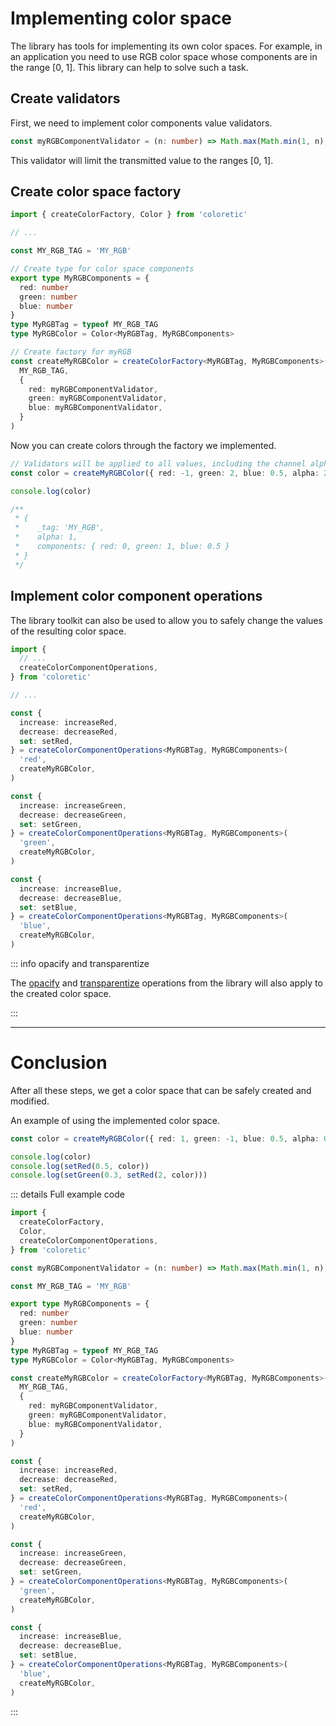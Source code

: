 # Implementing color space

The library has tools for implementing its own color spaces. For example, in an application you need to use RGB color space whose components are in the range [0, 1]. This library can help to solve such a task.

## Create validators

First, we need to implement color components value validators.

```ts
const myRGBComponentValidator = (n: number) => Math.max(Math.min(1, n), 0)
```

This validator will limit the transmitted value to the ranges [0, 1].

## Create color space factory

```ts
import { createColorFactory, Color } from 'coloretic'

// ...

const MY_RGB_TAG = 'MY_RGB'

// Create type for color space components
export type MyRGBComponents = {
  red: number
  green: number
  blue: number
}
type MyRGBTag = typeof MY_RGB_TAG
type MyRGBColor = Color<MyRGBTag, MyRGBComponents>

// Create factory for myRGB
const createMyRGBColor = createColorFactory<MyRGBTag, MyRGBComponents>(
  MY_RGB_TAG,
  {
    red: myRGBComponentValidator,
    green: myRGBComponentValidator,
    blue: myRGBComponentValidator,
  }
)
```

Now you can create colors through the factory we implemented.

```ts
// Validators will be applied to all values, including the channel alpha value.
const color = createMyRGBColor({ red: -1, green: 2, blue: 0.5, alpha: 2 })

console.log(color)

/**
 * {
 *    _tag: 'MY_RGB',
 *    alpha: 1,
 *    components: { red: 0, green: 1, blue: 0.5 }
 * }
 */
```

## Implement color component operations

The library toolkit can also be used to allow you to safely change the values of the resulting color space.

```ts
import {
  // ...
  createColorComponentOperations,
} from 'coloretic'

// ...

const {
  increase: increaseRed,
  decrease: decreaseRed,
  set: setRed,
} = createColorComponentOperations<MyRGBTag, MyRGBComponents>(
  'red',
  createMyRGBColor,
)

const {
  increase: increaseGreen,
  decrease: decreaseGreen,
  set: setGreen,
} = createColorComponentOperations<MyRGBTag, MyRGBComponents>(
  'green',
  createMyRGBColor,
)

const {
  increase: increaseBlue,
  decrease: decreaseBlue,
  set: setBlue,
} = createColorComponentOperations<MyRGBTag, MyRGBComponents>(
  'blue',
  createMyRGBColor,
)
```

::: info opacify and transparentize

The [opacify](/reference/#opacify) and [transparentize](reference/#transparetize) operations from the library will also apply to the created color space.

:::

---

# Conclusion

After all these steps, we get a color space that can be safely created and modified.

An example of using the implemented color space.

```ts
const color = createMyRGBColor({ red: 1, green: -1, blue: 0.5, alpha: 0.5 })

console.log(color)
console.log(setRed(0.5, color))
console.log(setGreen(0.3, setRed(2, color)))
```

::: details Full example code
```ts
import {
  createColorFactory,
  Color,
  createColorComponentOperations,
} from 'coloretic'

const myRGBComponentValidator = (n: number) => Math.max(Math.min(1, n), 0)

const MY_RGB_TAG = 'MY_RGB'

export type MyRGBComponents = {
  red: number
  green: number
  blue: number
}
type MyRGBTag = typeof MY_RGB_TAG
type MyRGBColor = Color<MyRGBTag, MyRGBComponents>

const createMyRGBColor = createColorFactory<MyRGBTag, MyRGBComponents>(
  MY_RGB_TAG,
  {
    red: myRGBComponentValidator,
    green: myRGBComponentValidator,
    blue: myRGBComponentValidator,
  }
)

const {
  increase: increaseRed,
  decrease: decreaseRed,
  set: setRed,
} = createColorComponentOperations<MyRGBTag, MyRGBComponents>(
  'red',
  createMyRGBColor,
)

const {
  increase: increaseGreen,
  decrease: decreaseGreen,
  set: setGreen,
} = createColorComponentOperations<MyRGBTag, MyRGBComponents>(
  'green',
  createMyRGBColor,
)

const {
  increase: increaseBlue,
  decrease: decreaseBlue,
  set: setBlue,
} = createColorComponentOperations<MyRGBTag, MyRGBComponents>(
  'blue',
  createMyRGBColor,
)
```
:::

